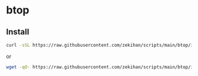 # btop

## Install

```bash
curl -sSL https://raw.githubusercontent.com/zekihan/scripts/main/btop/install.sh | bash
```

or

```bash
wget -qO- https://raw.githubusercontent.com/zekihan/scripts/main/btop/install.sh | bash
```
